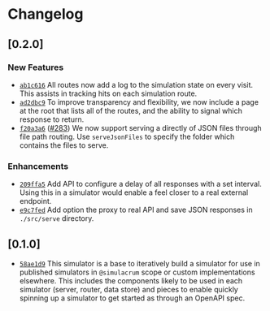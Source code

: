 # Changelog

## \[0.2.0]

### New Features

- [`ab1c616`](https://github.com/thefrontside/simulacrum/commit/ab1c61663582bed118cecb61ed3321227ad0eb3f) All routes now add a log to the simulation state on every visit. This assists in tracking hits on each simulation route.
- [`ad2dbc9`](https://github.com/thefrontside/simulacrum/commit/ad2dbc97b5068b4662ae8d95f188ae9dac80be0c) To improve transparency and flexibility, we now include a page at the root that lists all of the routes, and the ability to signal which response to return.
- [`f20a3a6`](https://github.com/thefrontside/simulacrum/commit/f20a3a6d69c265683f75005ed3687d6ff5fd6497) ([#283](https://github.com/thefrontside/simulacrum/pull/283)) We now support serving a directly of JSON files through file path routing. Use `serveJsonFiles` to specify the folder which contains the files to serve.

### Enhancements

- [`209ffa5`](https://github.com/thefrontside/simulacrum/commit/209ffa55bfd3532b2771e3bfb03ef771d1a05eed) Add API to configure a delay of all responses with a set interval. Using this in a simulator would enable a feel closer to a real external endpoint.
- [`e9c7fed`](https://github.com/thefrontside/simulacrum/commit/e9c7fed73a2a5fa7ba26c6823dab2aadc48f8ceb) Add option the proxy to real API and save JSON responses in `./src/serve` directory.

## \[0.1.0]

- [`58ae1d9`](https://github.com/thefrontside/simulacrum/commit/58ae1d9d5719775a7595ec9bbf55b2c015a892bf) This simulator is a base to iteratively build a simulator for use in published simulators in `@simulacrum` scope or custom implementations elsewhere. This includes the components likely to be used in each simulator (server, router, data store) and pieces to enable quickly spinning up a simulator to get started as through an OpenAPI spec.
